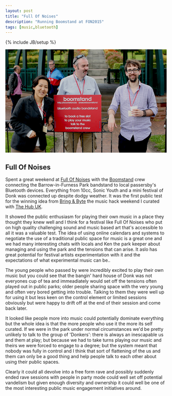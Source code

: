 ```yaml
---
layout: post
title: "Full Of Noises"
description: "Running Boomstand at FON2015"
tags: [music,bluetooth]
---
```

{% include JB/setup %}

<img src="/images/boomstand.jpg" width="600">

## Full Of Noises

Spent a great weekend at [Full Of Noises](http://fonfestival.org/) with the [Boomstand](https://twitter.com/weareboomstand) crew connecting the Barrow-in-Furness Park bandstand to local passersby's Bluetooth devices. Everything from 10cc, Sonic Youth and a mini festival of Donk was connected up despite dodgy weather. It was the first public test for the winning idea from [Bring & Byte](http://bringandbyte.co.uk/) the music hack weekend I curated with [The Hub UK](http://thehubuk.com/).

It showed the public enthusiasm for playing their own music in a place they thought they knew well and I think for a festival like Full Of Noises who put on high quality challenging sound and music based art that's accessible to all it was a valuable test. The idea of using online calendars and systems to negotiate the use of a traditional public space for music is a great one and we had many interesting chats with locals and Ken the park keeper about managing and using the park and the tensions that can arise. It aslo has great potential for festival artists experimentation with it and the expectations of what experimental music can be..

The young people who passed by were incredibly excited to play their own music but you could see that the bangin' hard house of Donk was not everyones cup of tea and immeadiately would set off the tensions often played out in public parks; older people sharing space with the very young and often very bored getting into trouble. Talking to them they were well up for using it but less keen on the control element or limited sessions obviously but were happy to drift off at the end of their session and come back later.

It looked like people more into music could potentially dominate everything but the whole idea is that the more people who use it the more its self curated. If we were in the park under normal circumstances we'd be pretty unlikely to talk to the group of 'Donkers': there is always an inescapable us and them at play; but because we had to take turns playing our music and theirs we were forced to engage to a degree; but the system meant that nobody was fully in control and I think that sort of flattening of the us and them can only be a good thing and help people talk to each other about using their public spaces. 

Clearly it could all devolve into a free form rave and possibly suddenly ended rave sessions with people in party mode could well set off potential vandelism but given enough diversity and ownership it could well be one of the most interesting public music engagement initiatives around.

